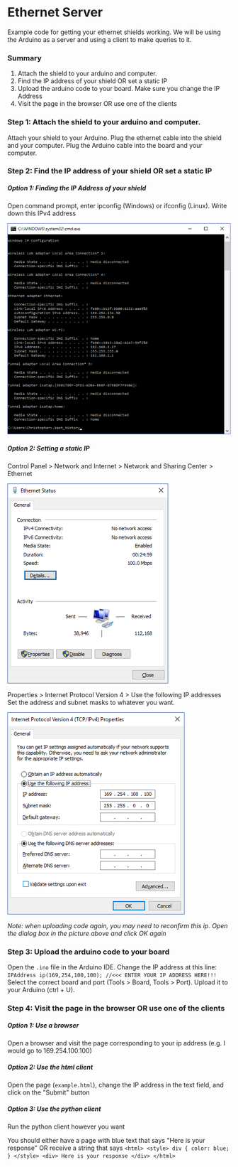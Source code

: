 # Ethernet Server
Example code for getting your ethernet shields working. We will be using the Arduino as a server and using a client to make queries to it.

### Summary
1. Attach the shield to your arduino and computer.
2. Find the IP address of your shield OR set a static IP
3. Upload the arduino code to your board. Make sure you change the IP Address
4. Visit the page in the browser OR use one of the clients

### Step 1: Attach the shield to your arduino and computer.
Attach your shield to your Arduino. Plug the ethernet cable into the shield and your computer. Plug the Arduino cable into the board and your computer.

### Step 2: Find the IP address of your shield OR set a static IP
##### Option 1: Finding the IP Address of your shield
Open command prompt, enter ipconfig (Windows) or ifconfig (Linux). Write down this IPv4 address

![ipconfig](ipconfig.png)

##### Option 2: Setting a static IP
Control Panel > Network and Internet > Network and Sharing Center > Ethernet

![ethernet panel](ethernet.png)

Properties > Internet Protocol Version 4 > Use the following IP addresses
Set the address and subnet masks to whatever you want.

![ipv4](ipv4.png)

*Note: when uploading code again, you may need to reconfirm this ip. Open the dialog box in the picture above and click OK again*

### Step 3: Upload the arduino code to your board
Open the `.ino` file in the Arduino IDE. Change the IP address at this line: `IPAddress ip(169,254,100,100); //<<< ENTER YOUR IP ADDRESS HERE!!! `
Select the correct board and port (Tools > Board, Tools > Port). Upload it to your Arduino (ctrl + U).

### Step 4: Visit the page in the browser OR use one of the clients
##### Option 1: Use a browser
Open a browser and visit the page corresponding to your ip address (e.g. I would go to 169.254.100.100)
##### Option 2: Use the html client
Open the page (`example.html`), change the IP address in the text field, and click on the "Submit" button
##### Option 3: Use the python client
Run the python client however you want

You should either have a page with blue text that says "Here is your response" OR receive a string that says
`<html> <style> div { color: blue; } </style> <div> Here is your response </div> </html>`